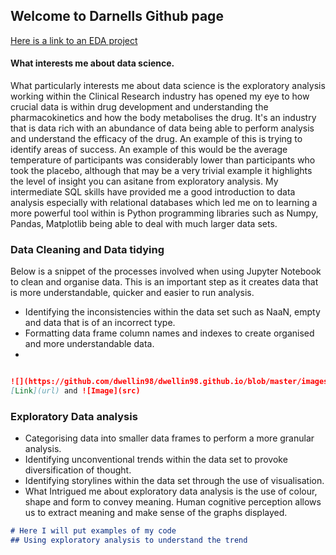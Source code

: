 ## Welcome to Darnells Github page
[Here is a link to an EDA project](https://github.com/dwellin98/dwellin98.github.io/blob/master/Pokemon%20EBA.ipynb)


#### What interests me about data science.
What particularly interests me about data science is the exploratory analysis working within the Clinical Research industry has opened my eye to how crucial data is within drug development and understanding the pharmacokinetics and how  the body metabolises the drug. It's an industry that is data rich with an abundance of data being able to perform analysis and understand the efficacy of the drug. An example of this is trying to identify areas of success. An example of this would be the average temperature of participants was considerably lower than participants who took the placebo, although that may be a very trivial example it highlights the level of insight you can asitane from exploratory analysis.
My intermediate SQL skills have provided me a good introduction to data analysis especially with relational databases which led me on to learning a more powerful tool within is
Python programming libraries such as Numpy, Pandas, Matplotlib being able to deal with much larger data sets.

### Data Cleaning and Data tidying

Below is a snippet of the processes involved when using Jupyter Notebook to clean and organise data. This is an important step as it creates data that is more understandable,
quicker and easier to run analysis.

- Identifying the inconsistencies within the data set such as NaaN, empty and data that is of an incorrect type.
- Formatting data frame column names and indexes to create organised and more understandable data.
-

```markdown

![](https://github.com/dwellin98/dwellin98.github.io/blob/master/images/Capture.JPG)
[Link](url) and ![Image](src)
```

### Exploratory Data analysis
- Categorising data into smaller data frames to perform a more granular analysis.
- Identifying unconventional trends within  the data set to provoke diversification of thought.
- Identifying storylines within the data set through the use of visualisation.
- What Intrigued me about exploratory data analysis is the use of colour, shape and form to convey meaning. Human cognitive perception allows us to extract meaning and make sense of the graphs displayed.


```markdown
# Here I will put examples of my code 
## Using exploratory analysis to understand the trend


```

